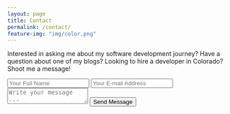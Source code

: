 ```yaml
---
layout: page
title: Contact
permalink: /contact/
feature-img: "img/color.png"
---
```


Interested in asking me about my software development journey? Have a question about one of my blogs? Looking to hire a developer in Colorado? Shoot me a message!

<form action="https://getsimpleform.com/messages?form_api_token=e5c9a5e0772214741d5ef9b78f63d525" method="post">
  <!-- the redirect_to is optional, the form will redirect to the referrer on submission -->
  <input type='hidden' name='redirect_to' value='danielkrice.github.io/thank-you/' />
  <input type='text' name='name' placeholder='Your Full Name' />
  <input type='email' name='email' placeholder='Your E-mail Address' />
  <textarea name='message' placeholder='Write your message ...'></textarea>
  <input type='submit' value='Send Message' />
</form>